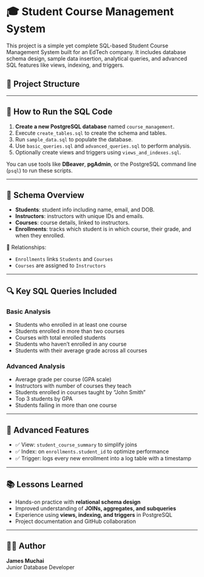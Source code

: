 # 🎓 Student Course Management System

This project is a simple yet complete SQL-based Student Course Management System built for an EdTech company. It includes database schema design, sample data insertion, analytical queries, and advanced SQL features like views, indexing, and triggers.

## 📂 Project Structure


---

## 🔧 How to Run the SQL Code

1. **Create a new PostgreSQL database** named `course_management`.
2. Execute `create_tables.sql` to create the schema and tables.
3. Run `sample_data.sql` to populate the database.
4. Use `basic_queries.sql` and `advanced_queries.sql` to perform analysis.
5. Optionally create views and triggers using `views_and_indexes.sql`.

You can use tools like **DBeaver**, **pgAdmin**, or the PostgreSQL command line (`psql`) to run these scripts.

---

## 🧱 Schema Overview

- **Students**: student info including name, email, and DOB.
- **Instructors**: instructors with unique IDs and emails.
- **Courses**: course details, linked to instructors.
- **Enrollments**: tracks which student is in which course, their grade, and when they enrolled.

📌 Relationships:
- `Enrollments` links `Students` and `Courses`
- `Courses` are assigned to `Instructors`

---

## 🔍 Key SQL Queries Included

### Basic Analysis
- Students who enrolled in at least one course
- Students enrolled in more than two courses
- Courses with total enrolled students
- Students who haven’t enrolled in any course
- Students with their average grade across all courses

### Advanced Analysis
- Average grade per course (GPA scale)
- Instructors with number of courses they teach
- Students enrolled in courses taught by “John Smith”
- Top 3 students by GPA
- Students failing in more than one course

---

## 🧠 Advanced Features

- ✅ View: `student_course_summary` to simplify joins
- ✅ Index: on `enrollments.student_id` to optimize performance
- ✅ Trigger: logs every new enrollment into a log table with a timestamp

---

## 📚 Lessons Learned

- Hands-on practice with **relational schema design**
- Improved understanding of **JOINs, aggregates, and subqueries**
- Experience using **views, indexing, and triggers** in PostgreSQL
- Project documentation and GitHub collaboration

---

## 👨‍💻 Author

**James Muchai**  
Junior Database Developer  
